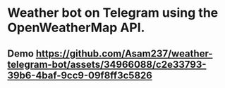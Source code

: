 # Weather bot on Telegram using the OpenWeatherMap API.

## Demo                                                                                                                                                                                                                                                    https://github.com/Asam237/weather-telegram-bot/assets/34966088/c2e33793-39b6-4baf-9cc9-09f8ff3c5826

